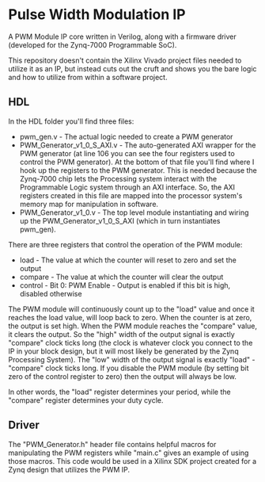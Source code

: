 Pulse Width Modulation IP
=========================

A PWM Module IP core written in Verilog, along with a firmware driver (developed for the Zynq-7000 Programmable SoC).

This repository doesn't contain the Xilinx Vivado project files needed to utilize it as an IP, but instead cuts out the cruft and shows you the bare logic and how to utilize from within a software project.

<h2>HDL</h2>
In the HDL folder you'll find three files:
<ul>
<li>pwm_gen.v - The actual logic needed to create a PWM generator</li>
<li>PWM_Generator_v1_0_S_AXI.v - The auto-generated AXI wrapper for the PWM generator (at line 106 you can see the four registers used to control the PWM generator). At the bottom of that file you'll find where I hook up the registers to the PWM generator. This is needed because the Zynq-7000 chip lets the Processing system interact with the Programmable Logic system through an AXI interface. So, the AXI registers created in this file are mapped into the processor system's memory map for manipulation in software.</li>
<li>PWM_Generator_v1_0.v - The top level module instantiating and wiring up the PWM_Generator_v1_0_S_AXI (which in turn instantiates pwm_gen).</li>
</ul>

There are three registers that control the operation of the PWM module:
<ul>
<li>load - The value at which the counter will reset to zero and set the output</li>
<li>compare - The value at which the counter will clear the output</li>
<li>control - Bit 0: PWM Enable - Output is enabled if this bit is high, disabled otherwise</li>
</ul>

The PWM module will continuously count up to the "load" value and once it reaches the load value, will loop back to zero. When the counter is at zero, the output is set high. When the PWM module reaches the "compare" value, it clears the output. So the "high" width of the output signal is exactly "compare" clock ticks long (the clock is whatever clock you connect to the IP in your block design, but it will most likely be generated by the Zynq Processing System). The "low" width of the output signal is exactly "load" - "compare" clock ticks long. If you disable the PWM module (by setting bit zero of the control register to zero) then the output will always be low.

In other words, the "load" register determines your period, while the "compare" register determines your duty cycle.

<h2>Driver</h2>
The "PWM_Generator.h" header file contains helpful macros for manipulating the PWM registers while "main.c" gives an example of using those macros. This code would be used in a Xilinx SDK project created for a Zynq design that utilizes the PWM IP.